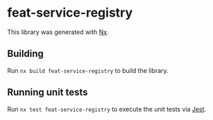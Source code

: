 # feat-service-registry

This library was generated with [Nx](https://nx.dev).

## Building

Run `nx build feat-service-registry` to build the library.

## Running unit tests

Run `nx test feat-service-registry` to execute the unit tests via [Jest](https://jestjs.io).
